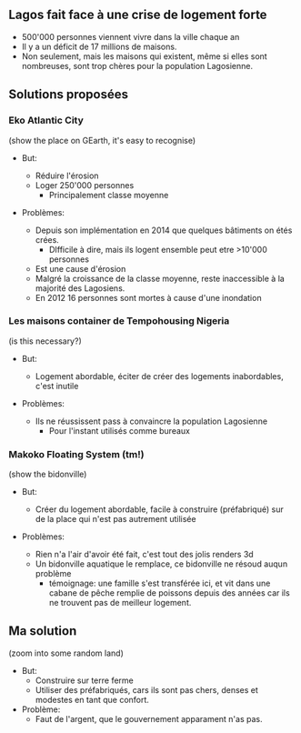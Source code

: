 ## Lagos fait face à une crise de logement forte

- 500'000 personnes viennent vivre dans la ville chaque an
- Il y a un déficit de 17 millions de maisons.
- Non seulement, mais les maisons qui existent, même si elles sont nombreuses, sont trop chères pour la population Lagosienne.

## Solutions proposées

### Eko Atlantic City

(show the place on GEarth, it's easy to recognise)

- But:
  - Réduire l'érosion
  - Loger 250'000 personnes
    - Principalement classe moyenne

- Problèmes:
  - Depuis son implémentation en 2014 que quelques bâtiments on étés crées.
    - DIfficile à dire, mais ils logent ensemble peut etre >10'000 personnes
  - Est une cause d'érosion
  - Malgré la croissance de la classe moyenne, reste inaccessible à la majorité des Lagosiens.
  - En 2012 16 personnes sont mortes à cause d'une inondation

### Les maisons container de Tempohousing Nigeria

(is this necessary?)

- But:
  - Logement abordable, éciter de créer des logements inabordables, c'est inutile

- Problèmes:
  - Ils ne réussissent pass à convaincre la population Lagosienne
    - Pour l'instant utilisés comme bureaux

### Makoko Floating System (tm!)

(show the bidonville)

- But:
  - Créer du logement abordable, facile à construire (préfabriqué) sur de la place qui n'est pas autrement utilisée

- Problèmes:
  - Rien n'a l'air d'avoir été fait, c'est tout des jolis renders 3d
  - Un bidonville aquatique le remplace, ce bidonville ne résoud auqun problème
    - témoignage: une famille s'est transférée ici, et vit dans une cabane de pêche remplie de poissons depuis des années car ils ne trouvent pas de meilleur logement.

## Ma solution

(zoom into some random land)

- But:
  - Construire sur terre ferme
  - Utiliser des préfabriqués, cars ils sont pas chers, denses et modestes en tant que confort.
- Problème:
  - Faut de l'argent, que le gouvernement apparament n'as pas.